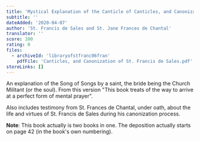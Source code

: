 ```yaml
---
title: 'Mystical Explanation of the Canticle of Canticles, and Canonization Deposition of St. Francis de Sales'
subtitle: ''
dateAdded: '2020-04-07'
author: 'St. Francis de Sales and St. Jane Frances de Chantal'
translator: ''
score: 100
rating: 0
files:
  - archiveId: 'libraryofstfranc06fran'
    pdfFile: 'Canticles, and Canonization of St. Francis de Sales.pdf'
storeLinks: []
---
```


An explanation of the Song of Songs by a saint, the bride being the Church Militant (or the soul). From this version "This book treats of the way to arrive at a perfect form of mental prayer".

Also includes testimony from St. Frances de Chantal, under oath, about the life and virtues of St. Francis de Sales during his canonization process.

**Note**: This book actually is two books in one. The deposition actually starts on page 42 (in the book's own numbering).
